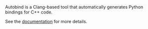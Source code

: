 Autobind is a Clang-based tool that automatically generates Python bindings for C++ code.

See the [documentation](http://saroth.bitbucket.org/autobind/html/) for more details.
